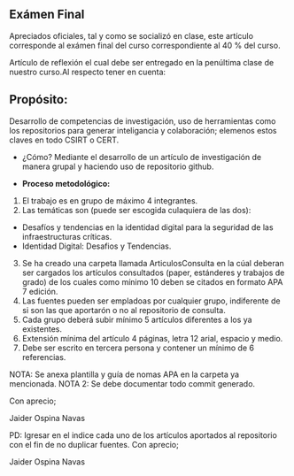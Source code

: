 ## Exámen Final 

Apreciados oficiales, tal y como se socializó en clase, este artículo corresponde al exámen final del curso correspondiente al 40 
  % del curso. 
      
Artículo de reflexión el cual debe ser entregado en la penúltima clase de nuestro curso.Al respecto tener en cuenta:

## Propósito: 
Desarrollo de competencias de investigación, uso de herramientas como los repositorios para generar inteligancia y colaboración; elemenos estos claves en todo CSIRT o CERT.

- ¿Cómo?
  Mediante el desarrollo de un artículo de investigación de manera grupal y haciendo uso de repositorio github.

- **Proceso metodológico:**

1. El trabajo es en grupo de máximo 4 integrantes.
2. Las  temáticas son (puede ser escogida culaquiera de las dos):

- Desafíos y tendencias en la identidad digital para la seguridad de las infraestructuras críticas.
- Identidad Digital: Desafios y Tendencias.

3.  Se ha creado una carpeta llamada ArticulosConsulta en la cúal deberan ser cargados los artículos consultados (paper, estánderes y trabajos de grado) de los cuales como mínimo 10 deben se citados en formato APA 7 edición.
4. Las fuentes pueden ser empladoas por cualquier grupo, indiferente de si son las que aportarón o no al repositorio de consulta.
5. Cada grupo deberá subir mínimo 5 artículos diferentes a los ya existentes.
4. Extensión mínima del artículo 4 páginas, letra 12 arial, espacio y medio.
5. Debe ser escrito en tercera persona y contener un mínimo de 6 referencias.

NOTA: Se anexa plantilla y guía de nomas APA en la carpeta ya mencionada.
NOTA 2:  Se debe documentar todo commit generado. 

Con aprecio;

Jaider Ospina Navas

PD: Igresar en el indice cada uno de los artículos aportados al repositorio con el fin de no duplicar fuentes.
Con aprecio;

Jaider Ospina Navas
